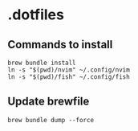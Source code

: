 # .dotfiles

## Commands to install

<!-- todo: refactor the installation via makefile  -->

```cli
brew bundle install
ln -s "$(pwd)/nvim" ~/.config/nvim
ln -s "$(pwd)/fish" ~/.config/fish
```

## Update brewfile

```cli
brew bundle dump --force
```
